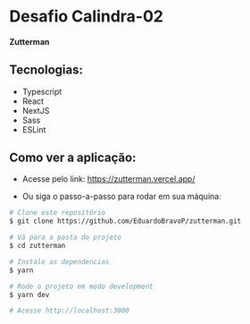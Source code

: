 # Desafio Calindra-02

#### Zutterman

## Tecnologias:

- Typescript
- React
- NextJS
- Sass
- ESLint

## Como ver a aplicação:

- Acesse pelo link: https://zutterman.vercel.app/

- Ou siga o passo-a-passo para rodar em sua máquina:

```bash
# Clone este repositório
$ git clone https://github.com/EduardoBravoP/zutterman.git

# Vá para a pasta do projeto
$ cd zutterman

# Instale as dependencias
$ yarn

# Rode o projeto em modo development
$ yarn dev

# Acesse http://localhost:3000
```
